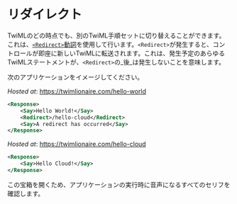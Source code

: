 # リダイレクト

TwiMLのどの時点でも、別のTwiML手順セットに切り替えることができます。これは、[`<Redirect>`動詞](https://www.twilio.com/docs/voice/twiml/redirect)を使用して行います。`<Redirect>`が発生すると、コントロールが即座に新しいTwiMLに転送されます。これは、発生予定のあらゆるTwiMLステートメントが、`<Redirect>`の_後_は発生しないことを意味します。

次のアプリケーションをイメージしてください。

_Hosted at_: https://twimlionaire.com/hello-world

```xml
<Response>
    <Say>Hello World!</Say>
    <Redirect>/hello-cloud</Redirect>
    <Say>A redirect has occurred</Say>
</Response>
```

_Hosted at_: https://twimlionaire.com/hello-cloud

```xml
<Response>
    <Say>Hello Cloud!</Say>
</Response>
```

この宝箱を開くため、アプリケーションの実行時に音声になるすべてのセリフを確認します。